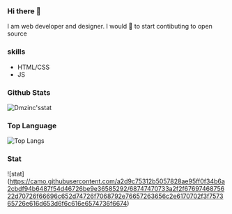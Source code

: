 ### Hi there 👋

I am web developer and designer. I would 🤍 to start contibuting to open source

### skills
- HTML/CSS
- JS

### Github Stats

![Dmzinc'sstat](https://github-readme-stats.vercel.app/api?username=dmzinc&count_private=true&show_icons=true&theme=radical)


### Top Language
![Top Langs](https://github-readme-stats.vercel.app/api/top-langs/?username=DMZINC&show_icons=true&theme=radical)

### Stat
![stat] (https://camo.githubusercontent.com/a2d9c75312b5057828ae95ff0f34b6a2cbdf94b6487f54d46726be9e36585292/68747470733a2f2f6769746875622d70726f66696c652d74726f7068792e76657263656c2e6170702f3f757365726e616d653d6f6c616e6574736f6674)
